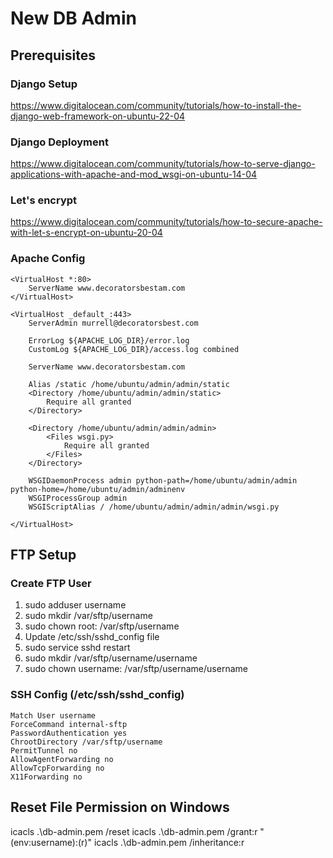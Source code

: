 # New DB Admin

## Prerequisites

### Django Setup

https://www.digitalocean.com/community/tutorials/how-to-install-the-django-web-framework-on-ubuntu-22-04

### Django Deployment

https://www.digitalocean.com/community/tutorials/how-to-serve-django-applications-with-apache-and-mod_wsgi-on-ubuntu-14-04

### Let's encrypt

https://www.digitalocean.com/community/tutorials/how-to-secure-apache-with-let-s-encrypt-on-ubuntu-20-04

### Apache Config

```
<VirtualHost *:80>
    ServerName www.decoratorsbestam.com
</VirtualHost>

<VirtualHost _default_:443>
    ServerAdmin murrell@decoratorsbest.com

    ErrorLog ${APACHE_LOG_DIR}/error.log
    CustomLog ${APACHE_LOG_DIR}/access.log combined

    ServerName www.decoratorsbestam.com

    Alias /static /home/ubuntu/admin/admin/static
    <Directory /home/ubuntu/admin/admin/static>
        Require all granted
    </Directory>

    <Directory /home/ubuntu/admin/admin/admin>
        <Files wsgi.py>
            Require all granted
        </Files>
    </Directory>

    WSGIDaemonProcess admin python-path=/home/ubuntu/admin/admin python-home=/home/ubuntu/admin/adminenv
    WSGIProcessGroup admin
    WSGIScriptAlias / /home/ubuntu/admin/admin/admin/wsgi.py

</VirtualHost>
```

## FTP Setup

### Create FTP User

1. sudo adduser username
2. sudo mkdir /var/sftp/username
3. sudo chown root: /var/sftp/username
4. Update /etc/ssh/sshd_config file
5. sudo service sshd restart
6. sudo mkdir /var/sftp/username/username
7. sudo chown username: /var/sftp/username/username

### SSH Config (/etc/ssh/sshd_config)

```
Match User username
ForceCommand internal-sftp
PasswordAuthentication yes
ChrootDirectory /var/sftp/username
PermitTunnel no
AllowAgentForwarding no
AllowTcpForwarding no
X11Forwarding no
```

## Reset File Permission on Windows

icacls .\db-admin.pem /reset
icacls .\db-admin.pem /grant:r "$($env:username):(r)"
icacls .\db-admin.pem /inheritance:r
